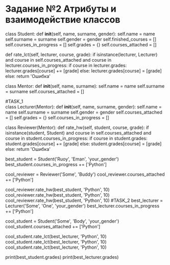 # Задание №2 Атрибуты и взаимодействие классов

class Student:
  def __init__(self, name, surname, gender):
      self.name = name
      self.surname = surname
      self.gender = gender
      self.finished_courses = []
      self.courses_in_progress = []
      self.grades = {}
      self.courses_attached = []

  def rate_lct(self, lecturer, course, grade):
      if isinstance(lecturer, Lecturer) and course in self.courses_attached and course in lecturer.courses_in_progress:
          if course in lecturer.grades:
              lecturer.grades[course] += [grade]
          else:
              lecturer.grades[course] = [grade]
      else:
          return 'Ошибка'

class Mentor:
  def __init__(self, name, surname):
      self.name = name
      self.surname = surname
      self.courses_attached = []

#TASK_1            
class Lecturer(Mentor):
  def __init__(self, name, surname, gender):
    self.name = name
    self.surname = surname
    self.gender = gender
    self.courses_attached = []
    self.grades = {}
    self.courses_in_progress = []

class Reviewer(Mentor):
  def rate_hw(self, student, course, grade):
      if isinstance(student, Student) and course in self.courses_attached and course in student.courses_in_progress:
          if course in student.grades:
              student.grades[course] += [grade]
          else:
              student.grades[course] = [grade]
      else:
          return 'Ошибка'

best_student = Student('Ruoy', 'Eman', 'your_gender')
best_student.courses_in_progress += ['Python']

cool_reviewer = Reviewer('Some', 'Buddy')
cool_reviewer.courses_attached += ['Python']

cool_reviewer.rate_hw(best_student, 'Python', 10)
cool_reviewer.rate_hw(best_student, 'Python', 10)
cool_reviewer.rate_hw(best_student, 'Python', 10)
#TASK_2
best_lecturer = Lecturer('Some', 'One', 'your_gender')
best_lecturer.courses_in_progress += ['Python']

cool_student = Student('Some', 'Body', 'your_gender')
cool_student.courses_attached += ['Python']

cool_student.rate_lct(best_lecturer, 'Python', 10)
cool_student.rate_lct(best_lecturer, 'Python', 10)
cool_student.rate_lct(best_lecturer, 'Python', 10)


print(best_student.grades)
print(best_lecturer.grades)